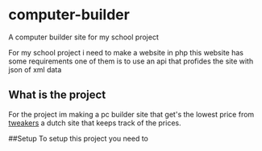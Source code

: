 # computer-builder
A computer builder site for my school project

For my school project i need to make a website in php this website has some requirements one of them is to use an api that profides the site with json of xml data

## What is the project
For the project im making a pc builder site that get's the lowest price from [tweakers](https://tweakers.net) a dutch site that keeps track of the prices.

##Setup
To setup this project you need to 